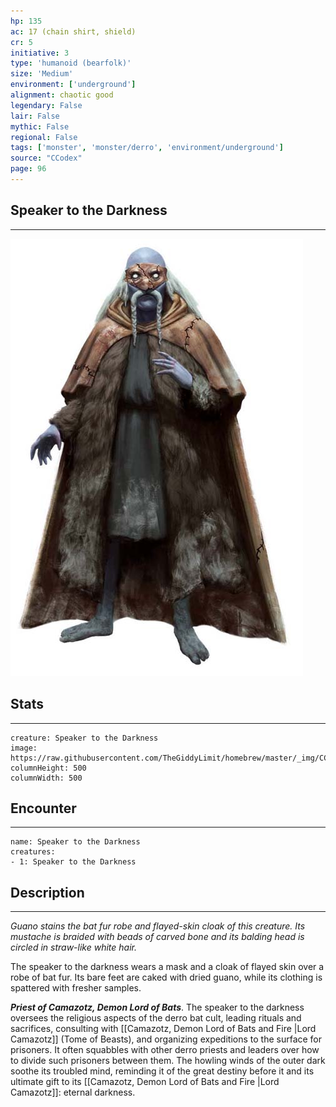 ```yaml
---
hp: 135
ac: 17 (chain shirt, shield)
cr: 5
initiative: 3
type: 'humanoid (bearfolk)'    
size: 'Medium'
environment: ['underground']
alignment: chaotic good
legendary: False
lair: False
mythic: False
regional: False
tags: ['monster', 'monster/derro', 'environment/underground']
source: "CCodex"
page: 96
---
```


## Speaker to the Darkness
---

![|600](https://raw.githubusercontent.com/TheGiddyLimit/homebrew/master/_img/CCodex/speakertothedarkness.jpg)

## Stats
---

```statblock
creature: Speaker to the Darkness
image: https://raw.githubusercontent.com/TheGiddyLimit/homebrew/master/_img/CCodex/speakertothedarkness_token.png
columnHeight: 500
columnWidth: 500
```

## Encounter
---

```encounter-table
name: Speaker to the Darkness
creatures:
- 1: Speaker to the Darkness
```

## Description
---
_Guano stains the bat fur robe and flayed-skin cloak of this creature. Its mustache is braided with beads of carved bone and its balding head is circled in straw-like white hair._

The speaker to the darkness wears a mask and a cloak of flayed skin over a robe of bat fur. Its bare feet are caked with dried guano, while its clothing is spattered with fresher samples.

**_Priest of Camazotz, Demon Lord of Bats_**. The speaker to the darkness oversees the religious aspects of the derro bat cult, leading rituals and sacrifices, consulting with [[Camazotz, Demon Lord of Bats and Fire \|Lord Camazotz]] (Tome of Beasts), and organizing expeditions to the surface for prisoners. It often squabbles with other derro priests and leaders over how to divide such prisoners between them. The howling winds of the outer dark soothe its troubled mind, reminding it of the great destiny before it and its ultimate gift to its [[Camazotz, Demon Lord of Bats and Fire \|Lord Camazotz]]: eternal darkness.






